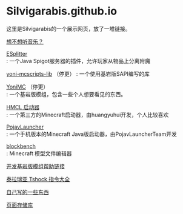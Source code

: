 # Silvigarabis.github.io

这里是Silvigarabis的一个展示网页，放了一堆链接。

[想不想听音乐？](./fav-music)

[ESplitter](https://github.com/Imeaces/EnchantmentSplitter)  
: 一个Java Spigot服务器的插件，允许玩家从物品上分离附魔

[yoni-mcscripts-lib](https://github.com/Imeaces/yoni-mcscripts-lib) （停更）
: 一个使用基岩版SAPI编写的库

[YoniMC](./YoniMC) （停更）  
: 一个基岩版模组，包含一些个人想要看见的东西。

[HMCL 启动器](./links/HMCL-Origin)  
: 一个第三方的Minecraft启动器，由huangyuhui开发，个人比较喜欢

[PojavLauncher](https://github.com/PojavLauncherTeam/PojavLauncher)  
: 一个手机版本的Minecraft Java版启动器，由PojavLauncherTeam开发

[blockbench](https://web.blockbench.net/)  
: Minecraft 模型文件编辑器

[开发基岩版模组帮助链接](./links/Useful-Links-for-Bedrock-Addon)  

[泰拉瑞亚 Tshock 指令大全](./Terraria-Tshock-Commands)

[自己写的一些东西](./lnov/)

[页面存储库](https://github.com/Silvigarabis/Silvigarabis.github.io)
